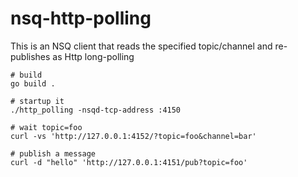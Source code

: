 # nsq-http-polling
This is an NSQ client that reads the specified topic/channel and re-publishes as Http long-polling

```shell
# build
go build .

# startup it
./http_polling -nsqd-tcp-address :4150

# wait topic=foo
curl -vs 'http://127.0.0.1:4152/?topic=foo&channel=bar'

# publish a message
curl -d "hello" 'http://127.0.0.1:4151/pub?topic=foo'
```

